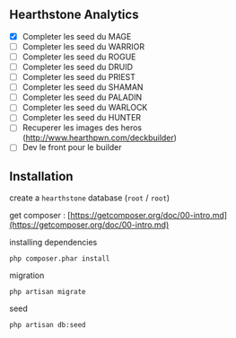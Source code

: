 ## Hearthstone Analytics

- [X] Completer les seed du MAGE
- [ ] Completer les seed du WARRIOR
- [ ] Completer les seed du ROGUE
- [ ] Completer les seed du DRUID
- [ ] Completer les seed du PRIEST
- [ ] Completer les seed du SHAMAN
- [ ] Completer les seed du PALADIN
- [ ] Completer les seed du WARLOCK
- [ ] Completer les seed du HUNTER
- [ ] Recuperer les images des heros (http://www.hearthpwn.com/deckbuilder)
- [ ] Dev le front pour le builder

## Installation

create a `hearthstone` database (`root` / `root`)

get composer : [https://getcomposer.org/doc/00-intro.md](https://getcomposer.org/doc/00-intro.md)

installing dependencies

`php composer.phar install`

migration

`php artisan migrate`

seed

`php artisan db:seed`
